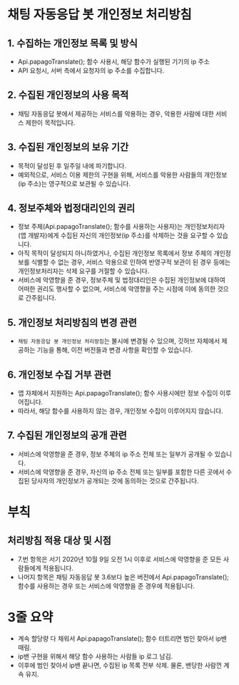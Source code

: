 # 채팅 자동응답 봇 개인정보 처리방침

## 1. 수집하는 개인정보 목록 및 방식
* Api.papagoTranslate(); 함수 사용시, 해당 함수가 실행된 기기의 ip 주소
* API 요청시, 서버 측에서 요청자의 ip 주소를 수집합니다.

## 2. 수집된 개인정보의 사용 목적
* 채팅 자동응답 봇에서 제공하는 서비스를 악용하는 경우, 악용한 사람에 대한 서비스 제한이 목적입니다.

## 3. 수집된 개인정보의 보유 기간
* 목적이 달성된 후 일주일 내에 파기합니다.
* 예외적으로, 서비스 이용 제한의 구현을 위해, 서비스를 악용한 사람들의 개인정보(ip 주소)는 영구적으로 보관될 수 있습니다.

## 4. 정보주체와 법정대리인의 권리
* 정보 주체(Api.papagoTranslate(); 함수를 사용하는 사용자)는 개인정보처리자(앱 개발자)에게 수집된 자신의 개인정보(ip 주소)를 삭제하는 것을 요구할 수 있습니다.
* 아직 목적이 달성되지 아니하였거나, 수집된 개인정보 목록에서 정보 주체의 개인정보를 식별할 수 없는 경우, 서비스 악용으로 인하여 반영구적 보관이 된 경우 등에는 개인정보처리자는 삭제 요구를 거절할 수 있습니다.
* 서비스에 악영향을 준 경우, 정보주체 및 법정대리인은 수집된 개인정보에 대하여 어떠한 권리도 행사할 수 없으며, 서비스에 악영향을 주는 시점에 이에 동의한 것으로 간주욉니다.

## 5. 개인정보 처리방침의 변경 관련
* `채팅 자동응답 봇 개인정보 처리방침`는 불시에 변경될 수 있으며, 깃허브 자체에서 제공하는 기능을 통해, 이전 버전들과 변경 사항을 확인할 수 있습니다.

## 6. 개인정보 수집 거부 관련
* 앱 자체에서 지원하는 Api.papagoTranslate(); 함수 사용시에만 정보 수집이 이루어집니다.
* 따라서, 해당 함수를 사용하지 않는 경우, 개인정보 수집이 이루어지지 않습니다.

## 7. 수집된 개인정보의 공개 관련
* 서비스에 악영향을 준 경우, 정보 주체의 ip 주소 전체 또는 일부가 공개될 수 있습니다.
* 서비스에 악영향을 준 경우, 자신의 ip 주소 전체 또는 일부를 포함한 다른 곳에서 수집된 당사자의 개인정보가 공개되는 것에 동의하는 것으로 간주됩니다.

# 부칙

## 처리방침 적용 대상 및 시점
* 7.번 항목은 서기 2020년 10월 9일 오전 1시 이후로 서비스에 악영향을 준 모든 사람들에게 적용됩니다.
* 나머지 항목은 채팅 자동응답 봇 3.6보다 높은 버전에서 Api.papagoTranslate(); 함수를 사용하는 경우 또는 서비스에 악영향을 준 경우에 적용됩니다.


# 3줄 요약
* 계속 할당량 다 채워서 Api.papagoTranslate(); 함수 터트리면 범인 찾아서 ip밴 때림.
* ip밴 구현을 위해서 해당 함수 사용하는 사람들 ip 로그 남김.
* 이후에 범인 찾아서 ip밴 끝나면, 수집된 ip 목록 전부 삭제. 물론, 밴당한 사람껀 계속 유지.
